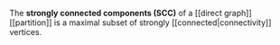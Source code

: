 The **strongly connected components (SCC)** of a [[direct graph]] [[partition]] is a maximal subset of strongly [[connected|connectivity]] vertices.